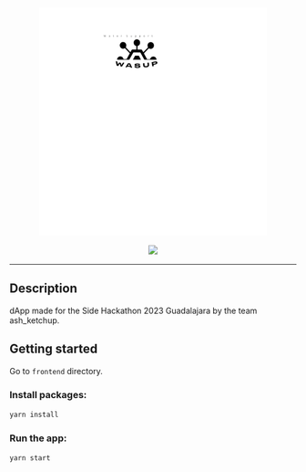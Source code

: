 <p align="center">
  <a>
    <img src="frontend/src/assets/images/Logo_water_support_sf.svg" width="400" alt="Water Support">
  </a>
</p>
<p align=center>
    <a href="https://github.com/gear-tech/gear-js/blob/master/LICENSE"><img src="https://img.shields.io/badge/License-GPL%203.0-success"></a>
</p>
<hr>

## Description

dApp made for the Side Hackathon 2023 Guadalajara by the team ash_ketchup.

## Getting started

Go to `frontend` directory.

### Install packages:

```sh
yarn install
```

### Run the app:

```sh
yarn start
```
